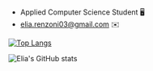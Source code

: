 
* Applied Computer Science Student 🖥️
* elia.renzoni03@gmail.com :envelope:

[![Top Langs](https://github-readme-stats.vercel.app/api/top-langs/?username=Elia-Renzoni&hide_progress=true)](https://github.com/Elia-Renzoni/README/edit/main/README.md)

![Elia's GitHub stats](https://github-readme-stats.vercel.app/api?username=Elia-Renzoni&show_icons=true&theme=transparent)
